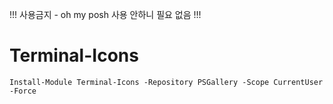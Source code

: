 !!! 사용금지 - oh my posh 사용 안하니 필요 없음 !!!

# Terminal-Icons
```console
Install-Module Terminal-Icons -Repository PSGallery -Scope CurrentUser -Force
```
